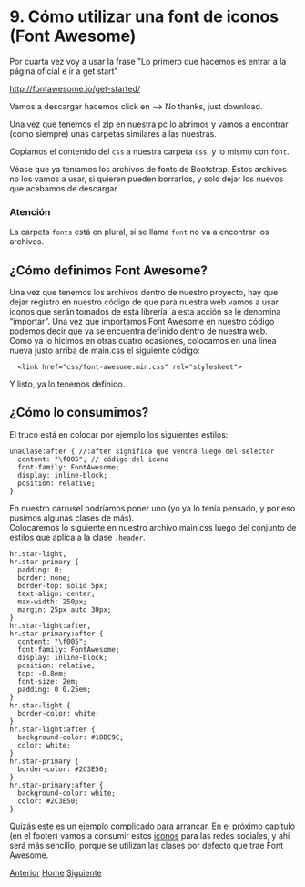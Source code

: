 # 9. Cómo utilizar una font de iconos (Font Awesome)

Por cuarta vez voy a usar la frase "Lo primero que hacemos es entrar a la página oficial e ir a get start"

<a target="_blank" href="http://fontawesome.io/get-started/">http://fontawesome.io/get-started/</a>

Vamos a descargar hacemos click en --> No thanks, just download.

Una vez que tenemos el zip en nuestra pc lo abrimos y vamos a encontrar (como siempre) unas carpetas similares a las nuestras.

Copiamos el contenido del `css` a nuestra carpeta `css`, y lo mismo con `font`.

Véase que ya teníamos los archivos de fonts de Bootstrap. Estos archivos no los vamos a usar, si quieren pueden borrarlos, y solo dejar los nuevos que acabamos de descargar.

### Atención

La carpeta `fonts` está en plural, si se llama `font` no va a encontrar los archivos.

## ¿Cómo definimos Font Awesome?

Una vez que tenemos los archivos dentro de nuestro proyecto, hay que dejar registro en nuestro código de que para nuestra web vamos a usar iconos que serán tomados de esta librería, a esta acción se le denomina “importar”. Una vez que importamos Font Awesome en nuestro código podemos decir que ya se encuentra definido dentro de nuestra web.<br />
Como ya lo hicimos en otras cuatro ocasiones, colocamos en una línea nueva justo arriba de main.css el siguiente código:

```
  <link href="css/font-awesome.min.css" rel="stylesheet">
```

Y listo, ya lo tenemos definido.

## ¿Cómo lo consumimos?

El truco está en colocar por ejemplo los siguientes estilos:

```
unaClase:after { //:after significa que vendrá luego del selector
  content: "\f005"; // código del icono
  font-family: FontAwesome; 
  display: inline-block;
  position: relative;
}
```
En nuestro carrusel podríamos poner uno (yo ya lo tenía pensado, y por eso pusimos algunas clases de más).<br />
Colocaremos lo siguiente en nuestro archivo main.css luego del conjunto de estilos que aplica a la clase `.header`.

```
hr.star-light,
hr.star-primary {
  padding: 0;
  border: none;
  border-top: solid 5px;
  text-align: center;
  max-width: 250px;
  margin: 25px auto 30px;
}
hr.star-light:after,
hr.star-primary:after {
  content: "\f005";
  font-family: FontAwesome;
  display: inline-block;
  position: relative;
  top: -0.8em;
  font-size: 2em;
  padding: 0 0.25em;
}
hr.star-light {
  border-color: white;
}
hr.star-light:after {
  background-color: #18BC9C;
  color: white;
}
hr.star-primary {
  border-color: #2C3E50;
}
hr.star-primary:after {
  background-color: white;
  color: #2C3E50;
}
```
Quizás este es un ejemplo complicado para arrancar. En el próximo capítulo (en el footer) vamos a consumir estos <a target="_blank" href="http://fontawesome.io/icons/">iconos</a> para las redes sociales, y ahí será más sencillo, porque se utilizan las clases por defecto que trae Font Awesome.


<div class="Grid">
    <a href="https://fgarciajulia.github.io/mi_primera_pagina/consumo-carrusel" class="my-btn anterior">Anterior</a>
    <a href="https://fgarciajulia.github.io/mi_primera_pagina" class="my-btn home">Home</a>
    <a href="https://fgarciajulia.github.io/mi_primera_pagina/footer" class="my-btn siguiente">Siguiente</a>
</div>